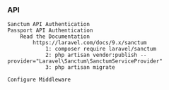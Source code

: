 ### API 
    Sanctum API Authentication 
    Passport API Authentication 
        Read the Documentation
            https://laravel.com/docs/9.x/sanctum
                1: composer require laravel/sanctum
                2: php artisan vendor:publish --provider="Laravel\Sanctum\SanctumServiceProvider"
                3: php artisan migrate  

    Configure Middleware
